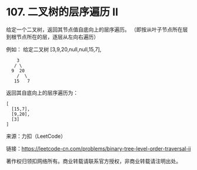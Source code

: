# 107. 二叉树的层序遍历 II
给定一个二叉树，返回其节点值自底向上的层序遍历。 （即按从叶子节点所在层到根节点所在的层，逐层从左向右遍历）

例如：
给定二叉树 [3,9,20,null,null,15,7],
```
    3
   / \
  9  20
    /  \
   15   7
```
返回其自底向上的层序遍历为：
```
[
  [15,7],
  [9,20],
  [3]
]
```
来源：力扣（LeetCode）

链接：https://leetcode-cn.com/problems/binary-tree-level-order-traversal-ii

著作权归领扣网络所有。商业转载请联系官方授权，非商业转载请注明出处。
